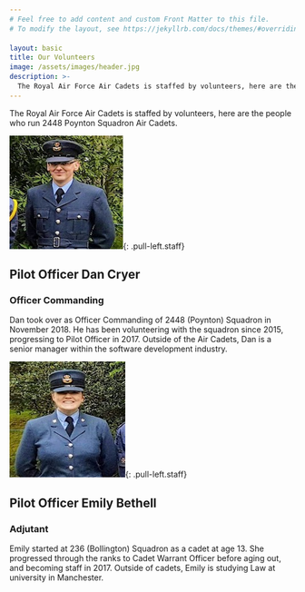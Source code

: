 ```yaml
---
# Feel free to add content and custom Front Matter to this file.
# To modify the layout, see https://jekyllrb.com/docs/themes/#overriding-theme-defaults

layout: basic
title: Our Volunteers
image: /assets/images/header.jpg
description: >-
  The Royal Air Force Air Cadets is staffed by volunteers, here are the people who run 2448 Poynton Squadron Air Cadets.
---
```


The Royal Air Force Air Cadets is staffed by volunteers, here are the people who run 2448 Poynton Squadron Air Cadets.

![Plt Off Dan Cryer](/assets/images/plt-off-dan-cryer.jpg){: .pull-left.staff}
## Pilot Officer **Dan Cryer**
### Officer Commanding
Dan took over as Officer Commanding of 2448 (Poynton) Squadron in November 2018. He has been volunteering with the squadron since 2015, progressing to Pilot Officer in 2017. Outside of the Air Cadets, Dan is a senior manager within the software development industry.

![Plt Off Emily Bethell](/assets/images/plt-off-emily-bethell.jpg){: .pull-left.staff}
## Pilot Officer **Emily Bethell**
### Adjutant
Emily started at 236 (Bollington) Squadron as a cadet at age 13. She progressed through the ranks to Cadet Warrant Officer before aging out, and becoming staff in 2017. Outside of cadets, Emily is studying Law at university in Manchester.
